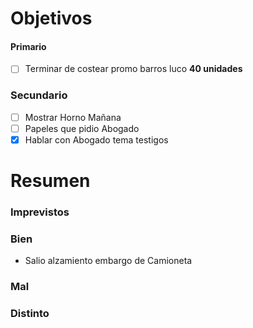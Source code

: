 # Objetivos

#### Primario
- [ ] Terminar de costear promo barros luco **40 unidades**

### Secundario
- [ ] Mostrar Horno Mañana
- [ ] Papeles que pidio Abogado
- [x] Hablar con Abogado tema testigos

# Resumen

### Imprevistos


### Bien
- Salio alzamiento embargo de Camioneta


### Mal



### Distinto 